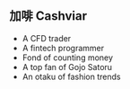 ## 加啡 Cashviar

- A CFD trader
- A fintech programmer
- Fond of counting money
- A top fan of Gojo Satoru
- An otaku of fashion trends
